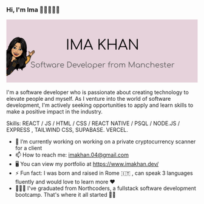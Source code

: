 ### Hi, I'm Ima 👋🏼👩🏽‍💻
<picture>
<img src="https://github.com/imaa04/imaa04/blob/main/readme-cover.png"/>
</picture> 


<br>


I'm a software developer who is passionate about creating technology to elevate people and myself. As I venture into the world of software development, I'm actively seeking opportunities to apply and learn skills to make a positive impact in the industry.
<br>


Skills: REACT / JS / HTML / CSS / REACT NATIVE /  PSQL / NODE.JS / EXPRESS , TAILWIND CSS, SUPABASE. VERCEL.

- 🔭 I’m currently working on  working on a private cryptocurrency scanner for a client 
- 📫 How to reach me: imakhan.04@gmail.com
- 🖥️ You can view my portfolio at https://www.imakhan.dev/ 
- ⚡ Fun fact: I was born and raised in Rome 🇮🇹 , can speak 3 languages fluently and would love to learn more ❤️
- 👩🏽‍🎓 I've graduated from Northcoders, a fullstack software development bootcamp. That's where it all started 🧞‍♂️ 





